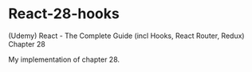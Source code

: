 # React-28-hooks
(Udemy) React - The Complete Guide (incl Hooks, React Router, Redux) Chapter 28

My implementation of chapter 28.
